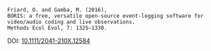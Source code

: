 


``` {.text}
Friard, O. and Gamba, M. (2016),
BORIS: a free, versatile open-source event-logging software for video/audio coding and live observations.
Methods Ecol Evol, 7: 1325–1330.
```

DOI: [10.1111/2041-210X.12584](http://onlinelibrary.wiley.com/doi/10.1111/2041-210X.12584/abstract)